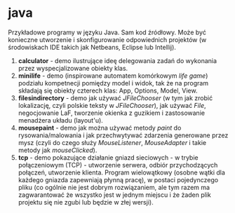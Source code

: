 # java
Przykładowe programy w języku Java. Sam kod źródłowy. Może być konieczne utworzenie i skonfigurowanie odpowiednich projektów (w środowiskach IDE takich jak Netbeans, Eclipse lub Intellij).

1. **calculator** - demo ilustrujące ideę delegowania zadań do wykonania przez wyspecjalizowane obiekty klas.
1. **minilife** - demo (inspirowane automatem komórkowym *life game*) podziału kompetnecji pomiędzy model i widok, tak że na program składają się obiekty czterech klas: App, Options, Model, View.
1. **filesindirectory** - demo jak używać *JFileChooser* (w tym jak zrobić lokalizację, czyli polskie teksty w *JFileChooser*), jak używać *File*, negocjowanie LaF, tworzenie okienka z guzikiem i zastosowanie menadżera układu (layout'u).
1. **mousepaint** - demo jak można używać metody *paint* do rysowania/malowania i jak przechwytywać zdarzenia generowane przez mysz (czyli do czego służy *MouseListener*, *MouseAdapter* i takie metody jak *mouseClicked*).
1. **tcp** - demo pokazujące działanie gniazd sieciowych - w trybie połączeniowym (TCP) - utworzenie serwera, odbiór przychodzących połączeń, utworzenie klienta. Program wielowątkowy (osobne wątki dla każdego gniazda zapewniają płynną pracę), w postaci pojedynczego pliku (co ogólnie nie jest dobrym rozwiązaniem, ale tym razem ma zagwarantować że wszystko jest w jednym miejscu i że żaden plik projektu się nie zgubi lub będzie w złej wersji).
